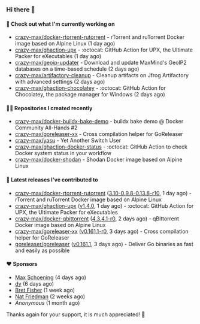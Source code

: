 ### Hi there 👋

#### 👷 Check out what I'm currently working on

- [crazy-max/docker-rtorrent-rutorrent](https://github.com/crazy-max/docker-rtorrent-rutorrent) - rTorrent and ruTorrent Docker image based on Alpine Linux (1 day ago)
- [crazy-max/ghaction-upx](https://github.com/crazy-max/ghaction-upx) - :octocat: GitHub Action for UPX, the Ultimate Packer for eXecutables (1 day ago)
- [crazy-max/geoip-updater](https://github.com/crazy-max/geoip-updater) - Download and update MaxMind&#39;s GeoIP2 databases on a time-based schedule (2 days ago)
- [crazy-max/artifactory-cleanup](https://github.com/crazy-max/artifactory-cleanup) - Cleanup artifacts on Jfrog Artifactory with advanced settings (2 days ago)
- [crazy-max/ghaction-chocolatey](https://github.com/crazy-max/ghaction-chocolatey) - :octocat: GitHub Action for Chocolatey, the package manager for Windows (2 days ago)

#### 👨‍💻 Repositories I created recently

- [crazy-max/docker-buildx-bake-demo](https://github.com/crazy-max/docker-buildx-bake-demo) - buildx bake demo @ Docker Community All-Hands #2
- [crazy-max/goreleaser-xx](https://github.com/crazy-max/goreleaser-xx) - Cross compilation helper for GoReleaser
- [crazy-max/yasu](https://github.com/crazy-max/yasu) - Yet Another Switch User
- [crazy-max/ghaction-docker-status](https://github.com/crazy-max/ghaction-docker-status) - :octocat: GitHub Action to check Docker system status in your workflow
- [crazy-max/docker-shodan](https://github.com/crazy-max/docker-shodan) - Shodan Docker image based on Alpine Linux

#### 🚀 Latest releases I've contributed to

- [crazy-max/docker-rtorrent-rutorrent](https://github.com/crazy-max/docker-rtorrent-rutorrent) ([3.10-0.9.8-0.13.8-r10](https://github.com/crazy-max/docker-rtorrent-rutorrent/releases/tag/3.10-0.9.8-0.13.8-r10), 1 day ago) - rTorrent and ruTorrent Docker image based on Alpine Linux
- [crazy-max/ghaction-upx](https://github.com/crazy-max/ghaction-upx) ([v1.4.0](https://github.com/crazy-max/ghaction-upx/releases/tag/v1.4.0), 1 day ago) - :octocat: GitHub Action for UPX, the Ultimate Packer for eXecutables
- [crazy-max/docker-qbittorrent](https://github.com/crazy-max/docker-qbittorrent) ([4.3.4.1-r0](https://github.com/crazy-max/docker-qbittorrent/releases/tag/4.3.4.1-r0), 2 days ago) - qBittorrent Docker image based on Alpine Linux
- [crazy-max/goreleaser-xx](https://github.com/crazy-max/goreleaser-xx) ([v0.161.1-r0](https://github.com/crazy-max/goreleaser-xx/releases/tag/v0.161.1-r0), 3 days ago) - Cross compilation helper for GoReleaser
- [goreleaser/goreleaser](https://github.com/goreleaser/goreleaser) ([v0.161.1](https://github.com/goreleaser/goreleaser/releases/tag/v0.161.1), 3 days ago) - Deliver Go binaries as fast and easily as possible

#### ❤️ Sponsors
- [Max Schoening](https://github.com/max) (4 days ago)
- [dy](https://github.com/dyipon) (6 days ago)
- [Bret Fisher](https://github.com/BretFisher) (1 week ago)
- [Nat Friedman](https://github.com/nat) (2 weeks ago)
- _Anonymous_ (1 month ago)

Thanks again for your support, it is much appreciated! 🙏

